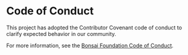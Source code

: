 # Code of Conduct

This project has adopted the Contributor Covenant code of conduct to clarify expected behavior in our community.

For more information, see the [Bonsai Foundation Code of Conduct](https://bonsai-rx.org/code-of-conduct).
